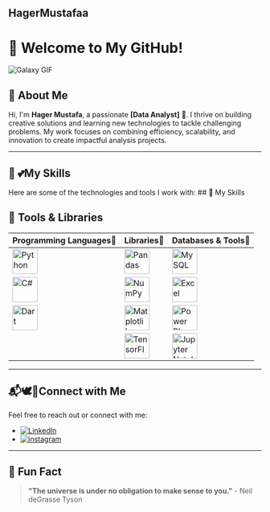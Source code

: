 ## HagerMustafaa
# 🌌 Welcome to My GitHub!  

![Galaxy GIF](https://i.gifer.com/Cci.gif)

## 👋 About Me  
Hi, I'm **Hager Mustafa**, a passionate **[Data Analyst]** 🚀. I thrive on building creative solutions and learning new technologies to tackle challenging problems. My work focuses on combining efficiency, scalability, and innovation to create impactful analysis projects.  

---

## 🚀 💕My Skills  
Here are some of the technologies and tools I work with: ## 🚀 My Skills  

## 🚀 Tools & Libraries  

| **Programming Languages🦢**     | **Libraries🎀**                     | **Databases & Tools🌷**            |
|--------------------------------|------------------------------------|-----------------------------------|
| <img src="https://img.icons8.com/color/48/000000/python.png" alt="Python" width="50"/>       | <img src="https://upload.wikimedia.org/wikipedia/commons/e/ed/Pandas_logo.svg" alt="Pandas" width="50"/>| <img src="https://img.icons8.com/color/48/000000/mysql-logo.png" alt="MySQL" width="50"/> |
| <img src="https://img.icons8.com/color/48/000000/c-sharp-logo.png" alt="C#" width="50"/>     | <img src="https://img.icons8.com/color/48/000000/numpy.png" alt="NumPy" width="50"/>         | <img src="https://img.icons8.com/color/48/000000/microsoft-excel-2019.png" alt="Excel" width="50"/> |
| <img src="https://img.icons8.com/color/48/000000/dart.png" alt="Dart" width="50"/>           | <img src="https://upload.wikimedia.org/wikipedia/commons/8/84/Matplotlib_icon.svg" alt="Matplotlib" width="50"/> | <img src="https://img.icons8.com/color/48/000000/power-bi.png" alt="Power BI" width="50"/> |
|                                | <img src="https://img.icons8.com/color/48/000000/tensorflow.png" alt="TensorFlow" width="50"/> | <img src="https://img.icons8.com/fluency/48/000000/jupyter.png" alt="Jupyter Notebook" width="50"/> |
---

## 📬🕊️🎀Connect with Me  
Feel free to reach out or connect with me:  
- [![LinkedIn]([https://img.shields.io/badge/-LinkedIn-0077B5?logo=linkedin&logoColor=white)](https://www.linkedin.com/in/your-profile](https://www.linkedin.com/in/hajerr-mustafa?utm_source=share&utm_campaign=share_via&utm_content=profile&utm_medium=ios_app))  
- [![instagram]([https://img.shields.io/badge/-Twitter-1DA1F2?logo=twitter&logoColor=white)](https://twitter.com/your-handle](https://www.instagram.com/hagerrmu/profilecard/?igsh=MXJseWRucWx0M2JlbQ==))  


---

## 🌠 Fun Fact  
> **"The universe is under no obligation to make sense to you."** - Neil deGrasse Tyson


